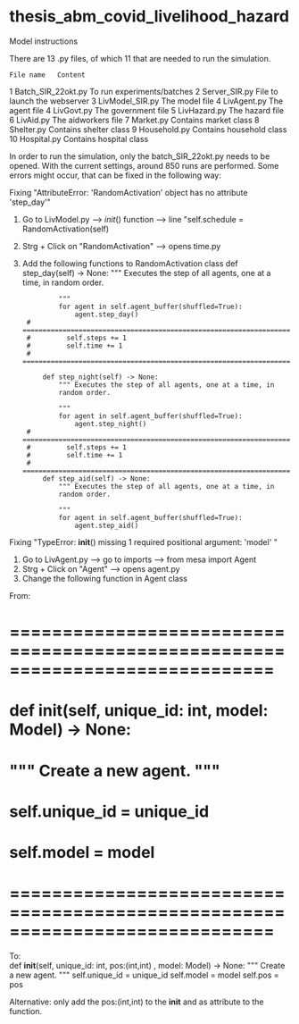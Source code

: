 # thesis_abm_covid_livelihood_hazard

Model instructions

There are 13 .py files, of which 11 that are needed to run the simulation.

	File name	Content
1	Batch_SIR_22okt.py	To run experiments/batches
2	Server_SIR.py	File to launch the webserver
3	LivModel_SIR.py	The model file
4	LivAgent.py	The agent file
4	LivGovt.py	The government file
5	LivHazard.py	The hazard file
6	LivAid.py	The aidworkers file
7	Market.py	Contains market class
8	Shelter.py	Contains shelter class
9	Household.py	Contains household class
10	Hospital.py	Contains hospital class

In order to run the simulation, only the batch_SIR_22okt.py needs to be opened. With the current settings, around 850 runs are performed. Some errors might occur, that can be fixed in the following way:

Fixing "AttributeError: 'RandomActivation' object has no attribute 'step_day'"

1. Go to LivModel.py --> _init_() function --> line "self.schedule = RandomActivation(self)
2. Strg + Click on "RandomActivation" --> opens time.py
3. Add the following functions to RandomActivation class
		def step_day(self) -> None:
		        """ Executes the step of all agents, one at a time, in
		        random order.
		
		        """
		        for agent in self.agent_buffer(shuffled=True):
		            agent.step_day()
		# =============================================================================
		#         self.steps += 1
		#         self.time += 1
		# =============================================================================
		        
		    def step_night(self) -> None:
		        """ Executes the step of all agents, one at a time, in
		        random order.
		
		        """
		        for agent in self.agent_buffer(shuffled=True):
		            agent.step_night()
		# =============================================================================
		#         self.steps += 1
		#         self.time += 1
		# =============================================================================
		    def step_aid(self) -> None:
		        """ Executes the step of all agents, one at a time, in
		        random order.
		
		        """
		        for agent in self.agent_buffer(shuffled=True):
		            agent.step_aid()


Fixing "TypeError: __init__() missing 1 required positional argument: 'model' "
1. Go to LivAgent.py --> go to imports --> from mesa import Agent 
2. Strg + Click on "Agent" --> opens agent.py
3. Change the following function in Agent class

From: 
# =============================================================================
#     def __init__(self, unique_id: int, model: Model) -> None:
#         """ Create a new agent. """
#         self.unique_id = unique_id
#         self.model = model
# =============================================================================

To:         
    def __init__(self, unique_id: int, pos:(int,int) , model: Model) -> None:
        """ Create a new agent. """
        self.unique_id = unique_id
        self.model = model
        self.pos = pos

Alternative: only add the pos:(int,int) to the __init__ and as attribute to the function.



